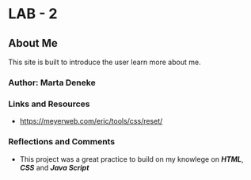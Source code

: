 # LAB - 2

## About Me

This site is built to introduce the user learn more about me.

### Author: Marta Deneke

### Links and Resources

* https://meyerweb.com/eric/tools/css/reset/

### Reflections and Comments

* This project was a great practice to build on my knowlege on ***HTML***, ***CSS*** and ***Java Script***

